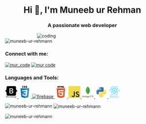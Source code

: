 

<h1 align="center">Hi 👋, I'm Muneeb ur Rehman</h1>
<h3 align="center">A passionate web developer</h3>

<img align="right" alt="coding" width="400" src="[[https://www.google.com/url?sa=i&url=https%3A%2F%2Fgifdb.com%2Fgif%2Fpc-typing-himouto-umaru-chan-im7mjlrc9w7ha230.html&psig=AOvVaw1DqmlWopaddmhN1Q-L3F_o&ust=1693430615877000&source=images&cd=vfe&opi=89978449&ved=0CBAQjRxqFwoTCMDwx-PmgoEDFQAAAAAdAAAAABAJ](https://www.google.com/url?sa=i&url=https%3A%2F%2Fanimesher.com%2Fentry%2Fgirl-computer-time-237977%2F&psig=AOvVaw1DqmlWopaddmhN1Q-L3F_o&ust=1693430615877000&source=images&cd=vfe&opi=89978449&ved=0CBAQjRxqFwoTCMDwx-PmgoEDFQAAAAAdAAAAABAR)](https://animesher.com/orig/0/23/237/2379/animesher.com_girl-computer-time-237977.gif)" >

<p align="left"> <img src="https://komarev.com/ghpvc/?username=muneeb-ur-rehmann&label=Profile%20views&color=0e75b6&style=flat" alt="muneeb-ur-rehmann" /> </p>

<h3 align="left">Connect with me:</h3>
<p align="left">
<a href="https://instagram.com/mur_code" target="blank"><img align="center" src="https://raw.githubusercontent.com/rahuldkjain/github-profile-readme-generator/master/src/images/icons/Social/instagram.svg" alt="mur_code" height="30" width="40" /></a>
<a href="https://www.youtube.com/c/mur code" target="blank"><img align="center" src="https://raw.githubusercontent.com/rahuldkjain/github-profile-readme-generator/master/src/images/icons/Social/youtube.svg" alt="mur code" height="30" width="40" /></a>
</p>

<h3 align="left">Languages and Tools:</h3>
<p align="left"> <a href="https://getbootstrap.com" target="_blank" rel="noreferrer"> <img src="https://raw.githubusercontent.com/devicons/devicon/master/icons/bootstrap/bootstrap-plain-wordmark.svg" alt="bootstrap" width="40" height="40"/> </a> <a href="https://www.w3schools.com/css/" target="_blank" rel="noreferrer"> <img src="https://raw.githubusercontent.com/devicons/devicon/master/icons/css3/css3-original-wordmark.svg" alt="css3" width="40" height="40"/> </a> <a href="https://firebase.google.com/" target="_blank" rel="noreferrer"> <img src="https://www.vectorlogo.zone/logos/firebase/firebase-icon.svg" alt="firebase" width="40" height="40"/> </a> <a href="https://www.w3.org/html/" target="_blank" rel="noreferrer"> <img src="https://raw.githubusercontent.com/devicons/devicon/master/icons/html5/html5-original-wordmark.svg" alt="html5" width="40" height="40"/> </a> <a href="https://developer.mozilla.org/en-US/docs/Web/JavaScript" target="_blank" rel="noreferrer"> <img src="https://raw.githubusercontent.com/devicons/devicon/master/icons/javascript/javascript-original.svg" alt="javascript" width="40" height="40"/> </a> <a href="https://www.mongodb.com/" target="_blank" rel="noreferrer"> <img src="https://raw.githubusercontent.com/devicons/devicon/master/icons/mongodb/mongodb-original-wordmark.svg" alt="mongodb" width="40" height="40"/> </a> <a href="https://www.python.org" target="_blank" rel="noreferrer"> <img src="https://raw.githubusercontent.com/devicons/devicon/master/icons/python/python-original.svg" alt="python" width="40" height="40"/> </a> <a href="https://reactjs.org/" target="_blank" rel="noreferrer"> <img src="https://raw.githubusercontent.com/devicons/devicon/master/icons/react/react-original-wordmark.svg" alt="react" width="40" height="40"/> </a> </p>

<p><img align="left" src="https://github-readme-stats.vercel.app/api/top-langs?username=muneeb-ur-rehmann&show_icons=true&locale=en&layout=compact" alt="muneeb-ur-rehmann" /></p>

<p>&nbsp;<img align="center" src="https://github-readme-stats.vercel.app/api?username=muneeb-ur-rehmann&show_icons=true&locale=en" alt="muneeb-ur-rehmann" /></p>

<p><img align="center" src="https://github-readme-streak-stats.herokuapp.com/?user=muneeb-ur-rehmann&" alt="muneeb-ur-rehmann" /></p>
